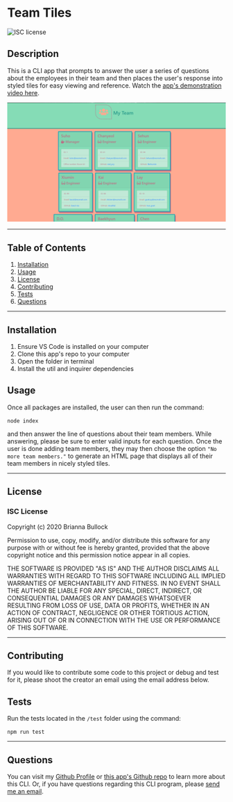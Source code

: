 
# Team Tiles
![ISC license](https://img.shields.io/badge/License-ISC-blue.svg) 

## Description 
This is a CLI app that prompts to answer the user a series of questions about the employees in their team and then places the user's response into styled tiles for easy viewing and reference. Watch the [app's demonstration video here](https://youtu.be/kL38AeKz7dU). 


![Team Tile App Image](./assets/team-tiles.PNG)

---

## Table of Contents
1. [Installation](#Installation)
2. [Usage](#Usage)
3. [License](#license)
4. [Contributing](#Contributing)
5. [Tests](#Tests)
6. [Questions](#Questions)
---

## Installation
1. Ensure VS Code is installed on your computer 
2. Clone this app's repo to your computer 
3. Open the folder in terminal 
4. Install the util and inquirer dependencies

## Usage
Once all packages are installed, the user can then run the command:

~~~JS 
node index 
~~~ 
 
and then answer the line of questions about their team members. While answering, please be sure to enter valid inputs for each question. Once the user is done adding team members, they may then choose the option `"No more team members."` to generate an HTML page that displays all of their team members in nicely styled tiles.

---

## License
### ISC License
Copyright (c) 2020 Brianna Bullock

Permission to use, copy, modify, and/or distribute this software for any purpose with or without fee is hereby granted, provided that the above copyright notice and this permission notice appear in all copies.

THE SOFTWARE IS PROVIDED "AS IS" AND THE AUTHOR DISCLAIMS ALL WARRANTIES WITH REGARD TO THIS SOFTWARE INCLUDING ALL IMPLIED WARRANTIES OF MERCHANTABILITY AND FITNESS. IN NO EVENT SHALL THE AUTHOR BE LIABLE FOR ANY SPECIAL, DIRECT, INDIRECT, OR CONSEQUENTIAL DAMAGES OR ANY DAMAGES WHATSOEVER RESULTING FROM LOSS OF USE, DATA OR PROFITS, WHETHER IN AN ACTION OF CONTRACT, NEGLIGENCE OR OTHER TORTIOUS ACTION, ARISING OUT OF OR IN CONNECTION WITH THE USE OR PERFORMANCE OF THIS SOFTWARE. 

---
## Contributing
If you would like to contribute some code to this project or debug and test for it, please shoot the creator an email using the email address below.

## Tests
Run the tests located in the `/test` folder using the command:
~~~JS
npm run test
~~~
---

## Questions

You can visit my [Github Profile](https://www.github.com/kairora) or [this app's Github repo](https://github.com/kairora/team-tiles) to learn more about this CLI.
Or, if you have questions regarding this CLI program, please [send me an email](mailto:brianna.bullock16@gmail.com). 